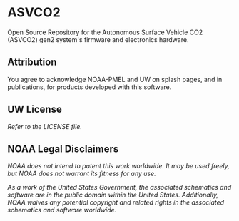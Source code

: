 # ASVCO2
Open Source Repository for the Autonomous Surface Vehicle CO2 (ASVCO2) gen2 system's firmware and electronics hardware.

## Attribution
You agree to acknowledge NOAA-PMEL and UW on splash pages, and in publications, for products developed with this software.

## UW License
*Refer to the LICENSE file.*

## NOAA Legal Disclaimers
*NOAA does not intend to patent this work worldwide. It may be used freely, but NOAA does not warrant its fitness for any use.*

*As a work of the United States Government, the associated schematics and software are in the public domain within the United States. Additionally, NOAA waives any potential copyright and related rights in the associated schematics and software worldwide.*

